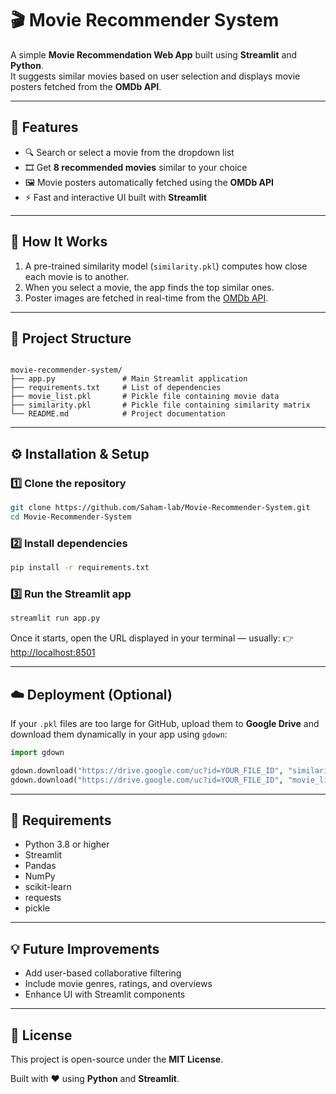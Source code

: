 

# 🎬 Movie Recommender System  

A simple **Movie Recommendation Web App** built using **Streamlit** and **Python**.  
It suggests similar movies based on user selection and displays movie posters fetched from the **OMDb API**.

---

## 🚀 Features  
- 🔍 Search or select a movie from the dropdown list  
- 🎞️ Get **8 recommended movies** similar to your choice  
- 🖼️ Movie posters automatically fetched using the **OMDb API**  
- ⚡ Fast and interactive UI built with **Streamlit**

---

## 🧠 How It Works  
1. A pre-trained similarity model (`similarity.pkl`) computes how close each movie is to another.  
2. When you select a movie, the app finds the top similar ones.  
3. Poster images are fetched in real-time from the [OMDb API](https://www.omdbapi.com/).

---

## 📂 Project Structure  
```

movie-recommender-system/
├── app.py               # Main Streamlit application
├── requirements.txt     # List of dependencies
├── movie_list.pkl       # Pickle file containing movie data
├── similarity.pkl       # Pickle file containing similarity matrix
└── README.md            # Project documentation

````

---

## ⚙️ Installation & Setup  

### 1️⃣ Clone the repository  
```bash
git clone https://github.com/Saham-lab/Movie-Recommender-System.git
cd Movie-Recommender-System
````

### 2️⃣ Install dependencies

```bash
pip install -r requirements.txt
```

### 3️⃣ Run the Streamlit app

```bash
streamlit run app.py
```

Once it starts, open the URL displayed in your terminal — usually:
👉 [http://localhost:8501](http://localhost:8501)

---

## ☁️ Deployment (Optional)

If your `.pkl` files are too large for GitHub, upload them to **Google Drive** and download them dynamically in your app using `gdown`:

```python
import gdown

gdown.download("https://drive.google.com/uc?id=YOUR_FILE_ID", "similarity.pkl", quiet=False)
gdown.download("https://drive.google.com/uc?id=YOUR_FILE_ID", "movie_list.pkl", quiet=False)
```

---

## 🧰 Requirements

* Python 3.8 or higher
* Streamlit
* Pandas
* NumPy
* scikit-learn
* requests
* pickle

---

## 💡 Future Improvements

* Add user-based collaborative filtering
* Include movie genres, ratings, and overviews
* Enhance UI with Streamlit components

---

## 📜 License

This project is open-source under the **MIT License**.

Built with ❤️ using **Python** and **Streamlit**.

